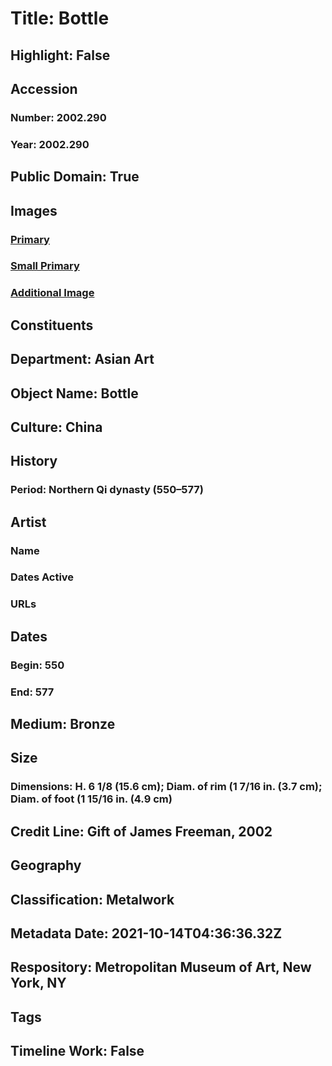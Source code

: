 # Title: Bottle
## Highlight: False
## Accession
### Number: 2002.290
### Year: 2002.290
## Public Domain: True
## Images
### [Primary](https://images.metmuseum.org/CRDImages/as/original/DP203286.jpg)
### [Small Primary](https://images.metmuseum.org/CRDImages/as/web-large/DP203286.jpg)
### [Additional Image](https://images.metmuseum.org/CRDImages/as/original/DP203273.jpg)
## Constituents
## Department: Asian Art
## Object Name: Bottle
## Culture: China
## History
### Period: Northern Qi dynasty (550–577)
## Artist
### Name
### Dates Active
### URLs
## Dates
### Begin: 550
### End: 577
## Medium: Bronze
## Size
### Dimensions: H. 6 1/8 (15.6 cm); Diam. of rim (1 7/16 in. (3.7 cm); Diam. of foot (1 15/16 in. (4.9 cm)
## Credit Line: Gift of James Freeman, 2002
## Geography
## Classification: Metalwork
## Metadata Date: 2021-10-14T04:36:36.32Z
## Respository: Metropolitan Museum of Art, New York, NY
## Tags
## Timeline Work: False